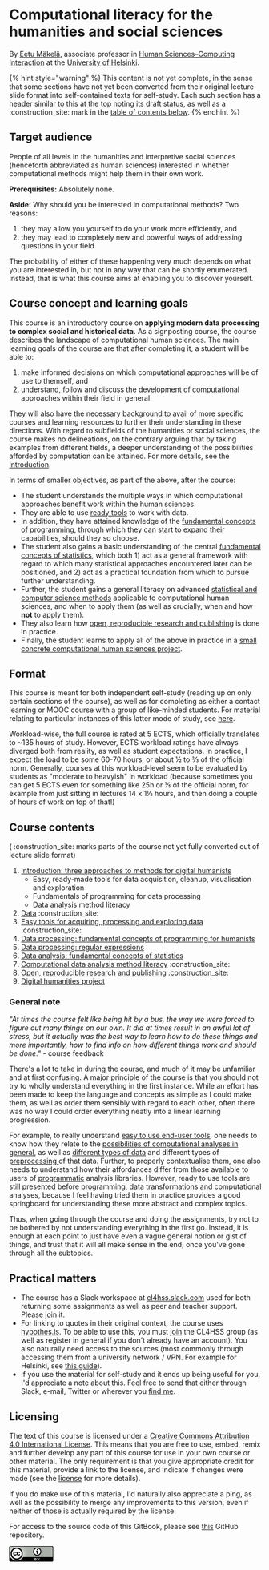 # Computational literacy for the humanities and social sciences

By [Eetu Mäkelä](http://iki.fi/eetu.makela), associate professor in [Human Sciences–Computing Interaction](http://heldig.fi/hsci) at the [University of Helsinki](https://www.helsinki.fi/).

{% hint style="warning" %}
This content is not yet complete, in the sense that some sections have not yet been converted from their original lecture slide format into self-contained texts for self-study. Each such section has a header similar to this at the top noting its draft status, as well as a :construction\_site: mark in the [table of contents below](./#course-contents).
{% endhint %}

## Target audience

People of all levels in the humanities and interpretive social sciences (henceforth abbreviated as human sciences) interested in whether computational methods might help them in their own work.&#x20;

**Prerequisites:** Absolutely none.

**Aside:** Why should you be interested in computational methods? Two reasons:

1. they may allow you yourself to do your work more efficiently, and
2. they may lead to completely new and powerful ways of addressing questions in your field

The probability of either of these happening very much depends on what you are interested in, but not in any way that can be shortly enumerated. Instead, that is what this course aims at enabling you to discover yourself.&#x20;

## Course concept and learning goals

This course is an introductory course on **applying modern data processing to complex social and historical data**. As a signposting course, the course describes the landscape of computational human sciences. The main learning goals of the course are that after completing it, a student will be able to:&#x20;

1. make informed decisions on which computational approaches will be of use to themself, and
2. understand, follow and discuss the development of computational approaches within their field in general&#x20;

They will also have the necessary background to avail of more specific courses and learning resources to further their understanding in these directions. With regard to subfields of the humanities or social sciences, the course makes no delineations, on the contrary arguing that by taking examples from different fields, a deeper understanding of the possibilities afforded by computation can be attained. For more details, see the [introduction](introduction-three-approaches-to-methods-for-digital-humanists/).

In terms of smaller objectives, as part of the above, after the course:

* The student understands the multiple ways in which computational approaches benefit work within the human sciences.&#x20;
* They are able to use [ready tools](three-approaches-to-methods-for-digital-humanities-work-area/easy-tools-for-processing-and-exploring-data.md) to work with data.&#x20;
* In addition, they have attained knowledge of the [fundamental concepts of programming](data-processing-fundamental-concepts-of-programming-for-humanists.md), through which they can start to expand their capabilities, should they so choose.&#x20;
* The student also gains a basic understanding of the central [fundamental concepts of statistics](data-analysis-fundamental-concepts-of-statistics/), which both 1) act as a general framework with regard to which many statistical approaches encountered later can be positioned, and 2) act as a practical foundation from which to pursue further understanding.
* Further, the student gains a general literacy on advanced [statistical and computer science methods](three-approaches-to-methods-for-digital-humanities-work-area/computational-data-analysis-method-literacy.md) applicable to computational human sciences, and when to apply them (as well as crucially, when and how **not** to apply them).&#x20;
* They also learn how [open, reproducible research and publishing](three-approaches-to-methods-for-digital-humanities-work-area/open-reproducible-research-and-publishing.md) is done in practice.&#x20;
* Finally, the student learns to apply all of the above in practice in a [small concrete computational human sciences project](final-project.md).&#x20;

## Format

This course is meant for both independent self-study (reading up on only certain sections of the course), as well as for completing as either a contact learning or MOOC course with a group of like-minded students. For material relating to particular instances of this latter mode of study, see [here](course-instances/).

Workload-wise, the full course is rated at 5 ECTS, which officially translates to \~135 hours of study. However, ECTS workload ratings have always diverged both from reality, as well as student expectations. In practice, I expect the load to be some 60-70 hours, or about ½ to ⅔ of the official norm. Generally, courses at this workload-level seem to be evaluated by students as "moderate to heavyish" in workload (because sometimes you can get 5 ECTS even for something like 25h or ⅕ of the official norm, for example from just sitting in lectures 14 x 1½ hours, and then doing a couple of hours of work on top of that!)

## Course contents

( :construction\_site: marks parts of the course not yet fully converted out of lecture slide format)

1. [Introduction: three approaches to methods for digital humanists](introduction-three-approaches-to-methods-for-digital-humanists/)
   * Easy, ready-made tools for data acquisition, cleanup, visualisation and exploration
   * Fundamentals of programming for data processing
   * Data analysis method literacy
2. [Data](three-approaches-to-methods-for-digital-humanities-work-area/different-types-of-data-data-quality-available-open-datasets.md) :construction\_site:&#x20;
3. [Easy tools for acquiring, processing and exploring data](three-approaches-to-methods-for-digital-humanities-work-area/easy-tools-for-processing-and-exploring-data.md) :construction\_site:&#x20;
4. [Data processing: fundamental concepts of programming for humanists](data-processing-fundamental-concepts-of-programming-for-humanists.md)
5. [Data processing: regular expressions](regular-expressions.md)
6. [Data analysis: fundamental concepts of statistics](data-analysis-fundamental-concepts-of-statistics/)
7. [Computational data analysis method literacy](https://docs.google.com/presentation/d/e/2PACX-1vTEAtbzLYJXn2Pp8ozrSfxmzQOxo6SfVOXpscLbgCXkeXtqpzlwlU37dmQTWEAjIUAPedbT\_BG1x0Ll/pub?start=false\&loop=false\&delayms=3000) :construction\_site:&#x20;
8. [Open, reproducible research and publishing](three-approaches-to-methods-for-digital-humanities-work-area/open-reproducible-research-and-publishing.md) :construction\_site:&#x20;
9. [Digital humanities project](final-project.md)

### **General note**

_"At times the course felt like being hit by a bus, the way we were forced to figure out many things on our own. It did at times result in an awful lot of stress, but it actually was the best way to learn how to do these things and more importantly, how to find info on how different things work and should be done."_  _-_ course feedback

There's a lot to take in during the course, and much of it may be unfamiliar and at first confusing. A major principle of the course is that you should not try to wholly understand everything in the first instance. While an effort has been made to keep the language and concepts as simple as I could make them, as well as order them sensibly with regard to each other, often there was no way I could order everything neatly into a linear learning progression.&#x20;

For example, to really understand [easy to use end-user tools](three-approaches-to-methods-for-digital-humanities-work-area/easy-tools-for-processing-and-exploring-data.md), one needs to know how they relate to the [possibilities of computational analyses in general](three-approaches-to-methods-for-digital-humanities-work-area/computational-data-analysis-method-literacy.md), as well as [different types of data](three-approaches-to-methods-for-digital-humanities-work-area/different-types-of-data-data-quality-available-open-datasets.md) and different types of [preprocessing ](regular-expressions.md)of that data. Further, to properly contextualise them, one also needs to understand how their affordances differ from those available to users of [programmatic](data-processing-fundamental-concepts-of-programming-for-humanists.md) analysis libraries. However, ready to use tools are still presented before programming, data transformations and computational analyses, because I feel having tried them in practice provides a good springboard for understanding these more abstract and complex topics.

Thus, when going through the course and doing the assignments, try not to be bothered by not understanding everything in the first go. Instead, it is enough at each point to just have even a vague general notion or gist of things, and trust that it will all make sense in the end, once you've gone through all the subtopics. &#x20;

## Practical matters

* The course has a Slack workspace at [cl4hss.slack.com](https://cl4hss.slack.com/) used for both returning some assignments as well as peer and teacher support. Please [join](https://join.slack.com/t/cl4hss/shared\_invite/enQtODE2OTc5ODk3ODMwLTMyMzEyZmMzNDgwM2Y3NDhhNTE2ZjAwMzU5YjY3NzI3YzVjYjQ2YThkYjFjOWRiZWJiZTYyZDc4ZDY0YTAwYjk) it.
* For linking to quotes in their original context, the course uses [hypothes.is](http://hypothes.is). To be able to use this, you must [join](https://hypothes.is/groups/W6MAkGe8/clit4hss) the CL4HSS group (as well as register in general if you don't already have an account). You also naturally need access to the sources (most commonly through accessing them from a university network / VPN. For example for Helsinki, see [this guide](https://helpdesk.it.helsinki.fi/en/logging-and-connections/networks/connections-outside-university)).
* If you use the material for self-study and it ends up being useful for you, I'd appreciate a note about this. Feel free to send that either through Slack, e-mail, Twitter or wherever you [find me](http://iki.fi/eetu.makela).

## Licensing

The text of this course is licensed under a [Creative Commons Attribution 4.0 International License](http://creativecommons.org/licenses/by/4.0/). This means that you are free to use, embed, remix and further develop any part of this course for use in your own course or other material. The only requirement is that you give appropriate credit for this material, provide a link to the license, and indicate if changes were made (see the [license](https://creativecommons.org/licenses/by/4.0/) for more details).&#x20;

If you do make use of this material, I'd naturally also appreciate a ping, as well as the possibility to merge any improvements to this version, even if neither of those is actually required by the license.

For access to the source code of this GitBook, please see [this](https://github.com/jiemakel/METH4DH) GitHub repository.

![](<.gitbook/assets/image (2).png>)
